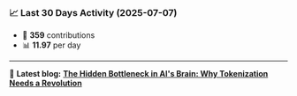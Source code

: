 <!--START_STATS-->
### 📈 Last 30 Days Activity (2025-07-07)  
- 🧮 **359** contributions  
- 📊 **11.97** per day
---
📝 **Latest blog:** [**The Hidden Bottleneck in AI's Brain: Why Tokenization Needs a Revolution**](https://andriak.com/blog/tokenization-revolution)
<!--END_STATS-->
